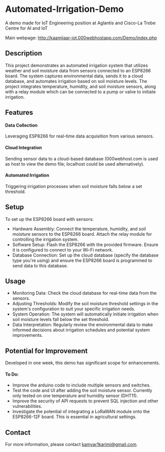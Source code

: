 # Automated-Irrigation-Demo
A demo made for IoT Engineering position at Aglantis and Cisco-La Trobe Centre for AI and IoT

Main webpage: http://kaamiiaar-iot.000webhostapp.com/Demo/index.php

## Description
This project demonstrates an automated irrigation system that utilizes weather and soil moisture data from sensors connected to an ESP8266 board. The system captures environmental data, sends it to a cloud database, and automates irrigation based on soil moisture levels. The project integrates temperature, humidity, and soil moisture sensors, along with a relay module which can be connected to a pump or valve to initiate irrigation.

## Features
#### Data Collection
Leveraging ESP8266 for real-time data acquisition from various sensors.
#### Cloud Integration
Sending sensor data to a cloud-based database (000webhost.com is used as host to view the demo file; localhost could be used alternatively).
#### Automated Irrigation 
Triggering irrigation processes when soil moisture falls below a set threshold.

## Setup
To set up the ESP8266 board with sensors:

- Hardware Assembly: Connect the temperature, humidity, and soil moisture sensors to the ESP8266 board. Attach the relay module for controlling the irrigation system.
- Software Setup: Flash the ESP8266 with the provided firmware. Ensure it is configured to connect to your Wi-Fi network.
- Database Connection: Set up the cloud database (specify the database type you're using) and ensure the ESP8266 board is programmed to send data to this database.

## Usage
- Monitoring Data: Check the cloud database for real-time data from the sensors.
- Adjusting Thresholds: Modify the soil moisture threshold settings in the system's configuration to suit your specific irrigation needs.
- System Operation: The system will automatically initiate irrigation when soil moisture levels fall below the set threshold.
- Data Interpretation: Regularly review the environmental data to make informed decisions about irrigation schedules and potential system improvements.

## Potential for Improvement
Developed in one week, this demo has significant scope for enhancements.
#### To Do:
- Improve the arduino code to include multiple sensors and switches.
- Test the code and UI after adding the soil moisture sensor. Currently only tested on one temperature and humidity sensor (DHT11).
- Improve the security of API requests to prevent SQL injection and other vulnerabilities.
- Investigate the potential of integrating a LoRaWAN module onto the ESP8266-12F board. This is essential in agricultural settings.

## Contact
For more information, please contact kamyar1karimi@gmail.com.
